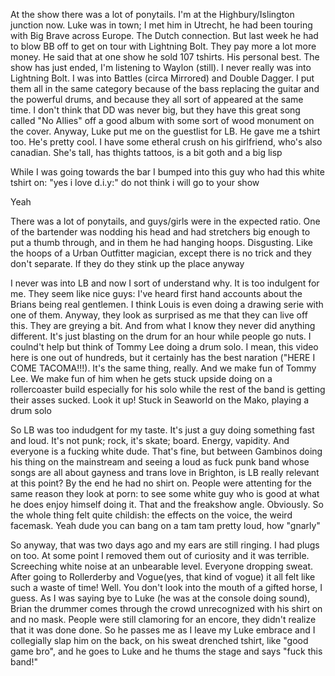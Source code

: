 At the show there was a lot of ponytails. I'm at the Highbury/Islington junction now. Luke was in town; I met him in Utrecht, he had been touring with Big Brave across Europe. The Dutch connection. But last week he had to blow BB off to get on tour with Lightning Bolt. They pay more a lot more money. He said that at one show he sold 107 tshirts. His personal best. The show has just ended, I'm listening to Waylon (still). I never really was into Lightning Bolt. I was into Battles (circa Mirrored) and Double Dagger. I put them all in the same category because of the bass replacing the guitar and the powerful drums, and because they all sort of appeared at the same time. I don't think that DD was never big, but they have this great song called "No Allies" off a good album with some sort of wood monument on the cover. Anyway, Luke put me on the guestlist for LB. He gave me a tshirt too. He's pretty cool. I have some etheral crush on his girlfriend, who's also canadian. She's tall, has thights tattoos, is a bit goth and a big lisp

While I was going towards the bar I bumped into this guy who had this white tshirt on:
"yes i love d.i.y:"
do not think
i will go to
your show

Yeah

There was a lot of ponytails, and guys/girls were in the expected ratio. One of the bartender was nodding his head and had stretchers big enough to put a thumb through, and in them he had hanging hoops. Disgusting. Like the hoops of a Urban Outfitter magician, except there is no trick and they don't separate. If they do they stink up the place anyway

I never was into LB and now I sort of understand why. It is too indulgent for me. They seem like nice guys: I've heard first hand accounts  about the Brians being real gentlemen. I think Louis is even doing a drawing serie with one of them. Anyway, they look as surprised as me that they can live off this. They are greying a bit. And from what I know they never did anything different. It's just blasting on the drum for an hour while people go nuts. I coulnd't help but think of Tommy Lee doing a drum solo. I mean, this video here is one out of hundreds, but it certainly has the best naration ("HERE I COME TACOMA!!!). It's the same thing, really. And we make fun of Tommy Lee. We make fun of him when he gets stuck upside doing on a rollercoaster build especially for his solo while the rest of the band is getting their asses sucked. Look it up! Stuck in Seaworld on the Mako, playing a drum solo

So LB was too indudgent for my taste. It's just a guy doing something fast and loud. It's not punk; rock, it's skate; board. Energy, vapidity. And everyone is a fucking white dude. That's fine, but between Gambinos doing his thing on the mainstream and seeing a loud as fuck punk band whose songs are all about gayness and trans love in Brighton, is LB really relevant at this point? By the end he had no shirt on. People were attenting for the same reason they look at porn: to see some white guy who is good at what he does enjoy himself doing it. That and the freakshow angle. Obviously. So the whole thing felt quite childish: the effects on the voice, the weird facemask. Yeah dude you can bang on a tam tam pretty loud, how "gnarly"

So anyway, that was two days ago and my ears are still ringing. I had plugs on too. At some point I removed them out of curiosity and it was terrible. Screeching white noise at an unbearable level. Everyone dropping sweat. After going to Rollerderby and Vogue(yes, that kind of vogue) it all felt like such a waste of time! Well. You don't look into the mouth of a gifted horse, I guess. As I was saying bye to Luke (he was at the console doing sound), Brian the drummer comes through the crowd unrecognized with his shirt on and no mask. People were still clamoring for an encore, they didn't realize that it was done done. So he passes me as I leave my Luke embrace and I collegially slap him on the back, on his sweat drenched tshirt, like "good game bro", and he goes to Luke and he thums the stage and says "fuck this band!"

